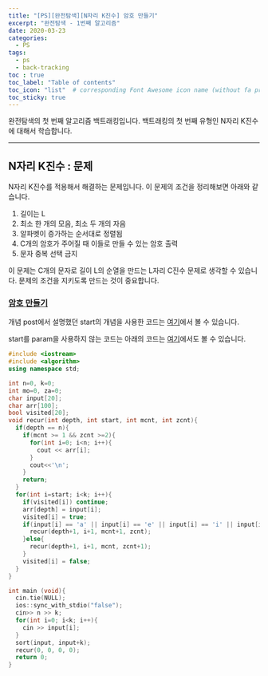 ```yaml
---
title: "[PS][완전탐색][N자리 K진수] 암호 만들기"
excerpt: "완전탐색 - 1번째 알고리즘"
date: 2020-03-23
categories:
  - PS
tags:
  - ps 
  - back-tracking
toc : true
toc_label: "Table of contents"
toc_icon: "list"  # corresponding Font Awesome icon name (without fa prefix)
toc_sticky: true
---
```


완전탐색의 첫 번째 알고리즘 백트래킹입니다. 백트래킹의 첫 번째 유형인 N자리 K진수에 대해서 학습합니다.
- - -

## N자리 K진수 : 문제

N자리 K진수를 적용해서 해결하는 문제입니다. 이 문제의 조건을 정리해보면 아래와 같습니다.

1. 길이는 L
1. 최소 한 개의 모음, 최소 두 개의 자음
1. 알파벳이 증가하는 순서대로 정렬됨
1. C개의 암호가 주어질 때 이들로 만들 수 있는 암호 출력
1. 문자 중복 선택 금지

이 문제는 C개의 문자로 길이 L의 순열을 만드는 L자리 C진수 문제로 생각할 수 있습니다. 문제의 조건을 지키도록 만드는 것이 중요합니다.  

### [암호 만들기](https://www.acmicpc.net/problem/1759)

개념 post에서 설명했던 start의 개념을 사용한 코드는 [여기](https://gist.github.com/niklasjang/86df559d452480c05ff57d6f7212ff08)에서 볼 수 있습니다. 

start를 param을 사용하지 않는 코드는 아래의 코드는 [여기](https://gist.github.com/niklasjang/b499cd634c8c763d481de0aaed0c76a2)에서도 볼 수 있습니다.  

```cpp
#include <iostream>
#include <algorithm>
using namespace std;

int n=0, k=0;
int mo=0, za=0;
char input[20];
char arr[100];
bool visited[20];
void recur(int depth, int start, int mcnt, int zcnt){
  if(depth == n){
    if(mcnt >= 1 && zcnt >=2){
      for(int i=0; i<n; i++){
        cout << arr[i];
      }
      cout<<'\n';
    }
    return;
  }
  for(int i=start; i<k; i++){
    if(visited[i]) continue;
    arr[depth] = input[i];
    visited[i] = true;
    if(input[i] == 'a' || input[i] == 'e' || input[i] == 'i' || input[i] == 'o' || input[i] == 'u'){
      recur(depth+1, i+1, mcnt+1, zcnt);
    }else{
      recur(depth+1, i+1, mcnt, zcnt+1);
    }
    visited[i] = false;
  }
}

int main (void){
  cin.tie(NULL);
  ios::sync_with_stdio("false");
  cin>> n >> k;
  for(int i=0; i<k; i++){
    cin >> input[i];
  }
  sort(input, input+k);
  recur(0, 0, 0, 0);
  return 0;
}
```

